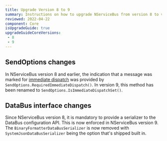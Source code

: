 ```yaml
---
title: Upgrade Version 8 to 9
summary: Instructions on how to upgrade NServiceBus from version 8 to version 9.
reviewed: 2022-04-22
component: Core
isUpgradeGuide: true
upgradeGuideCoreVersions:
 - 8
 - 9
---
```


## SendOptions changes

In NServiceBus version 8 and earlier, the indication that a message was marked for [immediate dispatch](/nservicebus/messaging/send-a-message.md#dispatching-a-message-immediately) was provided by `SendOptions.RequiredImmediateDispatch()`. In version 9, this method has been renamed to `SendOptions.IsImmediateDispatchSet()`.

## DataBus interface changes

Since NServiceBus version 8, it is mandatory to provide a serializer to the DataBus configuration API. This is now enforced in NServiceBus version 9. The `BinaryFormatterDataBusSerializer` is now removed with `SystemJsonDataBusSerializer` being the option that's shipped built in.
